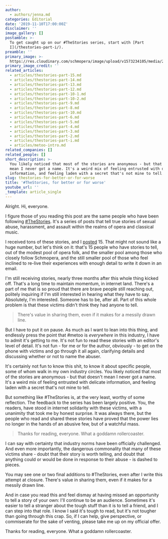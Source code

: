 ```yaml
---
author:
  - authors/jenna.md
categories: Editorial
date: '2019-11-10T17:00:00Z'
disclaimer: ''
image_gallery: []
postamble: >-
  To get caught up on our #TheStories series, start with [Part
  I](/thestories-part-i/).
preamble: ''
primary_image: >-
  https://res.cloudinary.com/schmopera/image/upload/v1573234105/media/2019/11/sqStoriesWrapup_mb3s25.jpg
primary_image_credit: ''
related_articles:
  - articles/thestories-part-15.md
  - articles/thestories-part-14.md
  - articles/thestories-part-13.md
  - articles/thestories-part-12.md
  - articles/thestories-part-10-1.md
  - articles/thestories-part-10-2.md
  - articles/thestories-part-9.md
  - articles/thestories-part-8.md
  - articles/thestories-part-10.md
  - articles/thestories-part-6.md
  - articles/thestories-part-5.md
  - articles/thestories-part-4.md
  - articles/thestories-part-3.md
  - articles/thestories-part-2.md
  - articles/thestories-part-i.md
  - articles/metoo-intro.md
related_companies: []
related_people: []
short_description: >-
  You likely noticed that most of the stories are anonymous - but that doesn't
  mean I never got a name. It's a weird mix of feeling entrusted with delicate
  information, and feeling laden with a secret that's not mine to tell.
slug: thestories-for-better-or-for-worse
title: '#TheStories, for better or for worse'
youtube_url: ''
_template: article_single
---
```


Alright. Hi, everyone.

I figure those of you reading this post are the same people who have been following [#TheStories](/thestories-are-coming-out-and-heres-why/). It's a series of posts that tell true stories of sexual abuse, harassment, and assault within the realms of opera and classical music.

I received tons of these stories, and I [posted](/thestories-part-i/) 15. That might not sound like a huge number, but let's think on it: that's 15 people who have stories to tell, out of the modest pool of opera folk, and the smaller pool among those who closely follow Schmopera, and the still smaller pool of those who feel inclined to re-live their experiences with enough detail to write it down in an email.

I'm still receiving stories, nearly three months after this whole thing kicked off. That's a long time to maintain momentum, in internet land. There's a part of me that is so proud that there are brave people still reaching out, politely inquiring if I'm still interested in hearing what they have to say. Absolutely, I'm interested. Someone has to be, after all. Part of this whole problem is that these victims didn't think they had anyone to tell.

> There's value in sharing them, even if it makes for a messily drawn line.

But I have to put it on pause. As much as I want to lean into this thing, and endlessly press the point that #metoo is _everywhere_ in this industry, I have to admit it's getting to me. It's not fun to read these stories with an editor's level of detail. It's not fun - for me or for the author, obviously - to get on the phone with victims and go through it all again, clarifying details and discussing whether or not to name the abuser.

It's certainly not fun to know this shit, to know it about specific people, some of whom walk in my own industry circles. You likely noticed that most of the stories are anonymous - but that doesn't mean I never got a name. It's a weird mix of feeling entrusted with delicate information, and feeling laden with a secret that's not mine to tell.

But something like #TheStories is, at the very least, worthy of some reflection. The feedback to the series has been largely positive. You, the readers, have stood in internet solidarity with these victims, with a unanimity that took me by honest surprise. It was always there, but the people who read and shared these stories have proved that the power lies no longer in the hands of an abusive few, but of a watchful mass.

> Thanks for reading, everyone. What a goddamn rollercoaster.

I can say with certainty that industry norms have been officially challenged. And even more importantly, the dangerous commonality that many of these victims share - doubt that their story is worth telling, and doubt that anything could or would be done in response to their abuse - is dashed to pieces.

You may see one or two final additions to #TheStories, even after I write this attempt at closure. There's value in sharing them, even if it makes for a messily drawn line.

And in case you read this and feel dismay at having missed an opportunity to tell a story of your own: I'll continue to be an audience. Sometimes it's easier to tell a stranger about the tough stuff than it is to tell a friend, and I can step into that role. I know I said it's tough to read, but it's not tougher than going through this crap. So, if I can help, give perspective, or commiserate for the sake of venting, please take me up on my official offer.

Thanks for reading, everyone. What a goddamn rollercoaster.
